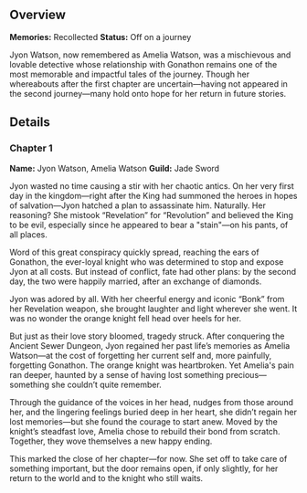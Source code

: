 <!-- title: Amelia Watson -->
<!-- quote: The King has a stain on his pants-->
<!-- chapters: 0 -->
<!-- images: (Jyan exploring the Kingdom of Libestal), (Recollection - Amelia Watson) -->
<!-- model: false -->

## Overview

**Memories:** Recollected
**Status:** Off on a journey

Jyon Watson, now remembered as Amelia Watson, was a mischievous and lovable detective whose relationship with Gonathon remains one of the most memorable and impactful tales of the journey. Though her whereabouts after the first chapter are uncertain—having not appeared in the second journey—many hold onto hope for her return in future stories.

## Details

### Chapter 1

**Name:** Jyon Watson, Amelia Watson
**Guild:** Jade Sword

Jyon wasted no time causing a stir with her chaotic antics. On her very first day in the kingdom—right after the King had summoned the heroes in hopes of salvation—Jyon hatched a plan to assassinate him. Naturally. Her reasoning? She mistook “Revelation” for “Revolution” and believed the King to be evil, especially since he appeared to bear a "stain"—on his pants, of all places.

Word of this great conspiracy quickly spread, reaching the ears of Gonathon, the ever-loyal knight who was determined to stop and expose Jyon at all costs. But instead of conflict, fate had other plans: by the second day, the two were happily married, after an exchange of diamonds.

Jyon was adored by all. With her cheerful energy and iconic “Bonk” from her Revelation weapon, she brought laughter and light wherever she went. It was no wonder the orange knight fell head over heels for her.

But just as their love story bloomed, tragedy struck. After conquering the Ancient Sewer Dungeon, Jyon regained her past life’s memories as Amelia Watson—at the cost of forgetting her current self and, more painfully, forgetting Gonathon. The orange knight was heartbroken. Yet Amelia's pain ran deeper, haunted by a sense of having lost something precious—something she couldn’t quite remember.

Through the guidance of the voices in her head, nudges from those around her, and the lingering feelings buried deep in her heart, she didn’t regain her lost memories—but she found the courage to start anew. Moved by the knight’s steadfast love, Amelia chose to rebuild their bond from scratch. Together, they wove themselves a new happy ending.

This marked the close of her chapter—for now. She set off to take care of something important, but the door remains open, if only slightly, for her return to the world and to the knight who still waits.
